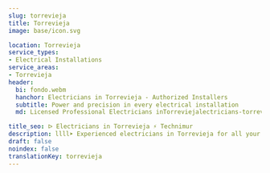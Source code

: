 ```yaml
---
slug: torrevieja
title: Torrevieja
image: base/icon.svg

location: Torrevieja
service_types:
- Electrical Installations
service_areas:
- Torrevieja
header:
  bi: fondo.webm
  hanchor: Electricians in Torrevieja - Authorized Installers
  subtitle: Power and precision in every electrical installation
  md: Licensed Professional Electricians inTorreviejalectricians-torrevieja

title_seo: ᐅ Electricians in Torrevieja ⚡️ Technimur
description: llll➤ Experienced electricians in Torrevieja for all your electrical needs. Fast, efficient and reliable service ✅ Contact us!
draft: false
noindex: false
translationKey: torrevieja
---
```

